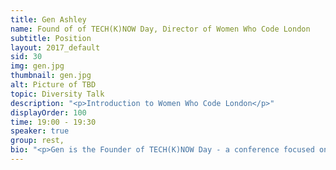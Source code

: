 ```yaml
---
title: Gen Ashley
name: Found of of TECH(K)NOW Day, Director of Women Who Code London
subtitle: Position
layout: 2017_default
sid: 30
img: gen.jpg
thumbnail: gen.jpg
alt: Picture of TBD
topic: Diversity Talk
description: "<p>Introduction to Women Who Code London</p>"
displayOrder: 100
time: 19:00 - 19:30
speaker: true
group: rest,
bio: "<p>Gen is the Founder of TECH(K)NOW Day - a conference focused on Women in Technology.  She is also a Director of Women Who Code London and is a very active leader in the Tech community in London. Aside from her involvement with Women Who Code she is a Lead for Google Women Techmakers London, NASA Space Apps Challenge London, Twitter Developer Community London and Google Developer Groups London.  She is also part of the leadership committee for Ada's List (a network for women in technology). She is co-organiser of COED:CODE, OpenTechSchool London and London Game Developers. She was the Head of Developer Outreach at Skills Matter and a former VP - Business Development Manager - Project Manager at Citigroup. Gen helped lead Anita Borg Institute London and was actively instrumental in delivering the very first 1-Day Grace Hopper Conference in Europe (GHC-1 which is now called HopperX1) which was held in London.   She was recently awarded as MVP (Most Valuable Professional) by Microsoft.</p>"
---
```

